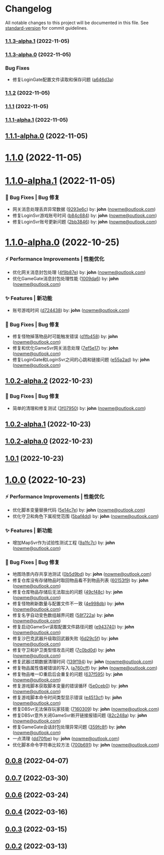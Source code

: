 # Changelog

All notable changes to this project will be documented in this file. See [standard-version](https://github.com/conventional-changelog/standard-version) for commit guidelines.

### [1.1.3-alpha.1](http://10.10.0.202/mir2/OpenMir2/compare/v1.1.3-alpha.0...v1.1.3-alpha.1) (2022-11-05)

### [1.1.3-alpha.0](http://10.10.0.202/mir2/OpenMir2/compare/v1.1.2...v1.1.3-alpha.0) (2022-11-05)


### Bug Fixes

* 修复LoginGate配置文件读取和保存问题 ([a646d3a](http://10.10.0.202/mir2/OpenMir2/commit/a646d3a16db9dde6d7d575792a38921628966399))

### [1.1.2](http://10.10.0.202/mir2/OpenMir2/compare/v1.1.1...v1.1.2) (2022-11-05)

### [1.1.1](http://10.10.0.202/mir2/OpenMir2/compare/v1.1.1-alpha.1...v1.1.1) (2022-11-05)

### [1.1.1-alpha.1](http://10.10.0.202/mir2/OpenMir2/compare/v1.1.1-alpha.0...v1.1.1-alpha.1) (2022-11-05)

## [1.1.1-alpha.0](http://10.10.0.202/mir2/OpenMir2/compare/v1.1.0...v1.1.1-alpha.0) (2022-11-05)



# [1.1.0](http://10.10.0.202/mir2/OpenMir2/compare/v1.1.0-alpha.1...v1.1.0) (2022-11-05)



# [1.1.0-alpha.1](http://10.10.0.202/mir2/OpenMir2/compare/v1.1.0-alpha.0...v1.1.0-alpha.1) (2022-11-05)


### 🐛 Bug Fixes | Bug 修复

* 网关消息处理丢弃异常数据 ([9293e6c](http://10.10.0.202/mir2/OpenMir2/commit/9293e6c)) by: **john** (nowme@outlook.com)
* 修复LoginSvr游戏账号时间 ([b84c684](http://10.10.0.202/mir2/OpenMir2/commit/b84c684)) by: **john** (nowme@outlook.com)
* 修复LoginSvr账号更新问题 ([2bb3846](http://10.10.0.202/mir2/OpenMir2/commit/2bb3846)) by: **john** (nowme@outlook.com)



# [1.1.0-alpha.0](http://10.10.0.202/mir2/OpenMir2/compare/v1.0.2-alpha.2...v1.1.0-alpha.0) (2022-10-25)


### ⚡ Performance Improvements | 性能优化

* 优化网关消息封包处理 ([4f9b87e](http://10.10.0.202/mir2/OpenMir2/commit/4f9b87e)) by: **john** (nowme@outlook.com)
* 优化GameGate消息封包处理性能 ([1009da6](http://10.10.0.202/mir2/OpenMir2/commit/1009da6)) by: **john** (nowme@outlook.com)


### ✨ Features | 新功能

* 账号游戏时间 ([d724438](http://10.10.0.202/mir2/OpenMir2/commit/d724438)) by: **john** (nowme@outlook.com)


### 🐛 Bug Fixes | Bug 修复

* 修复怪物掉落物品时可能触发错误 ([d1fb458](http://10.10.0.202/mir2/OpenMir2/commit/d1fb458)) by: **john** (nowme@outlook.com)
* 修复和优化GameSvr网关消息处理 ([7ef5e17](http://10.10.0.202/mir2/OpenMir2/commit/7ef5e17)) by: **john** (nowme@outlook.com)
* 修复LoginGate和LoginSvr之间的心跳和链接问题 ([e55a2ad](http://10.10.0.202/mir2/OpenMir2/commit/e55a2ad)) by: **john** (nowme@outlook.com)



## [1.0.2-alpha.2](http://10.10.0.202/mir2/OpenMir2/compare/v1.0.2-alpha.1...v1.0.2-alpha.2) (2022-10-23)


### 🐛 Bug Fixes | Bug 修复

* 简单的清理和修复测试 ([3f07950](http://10.10.0.202/mir2/OpenMir2/commit/3f07950)) by: **john** (nowme@outlook.com)



## [1.0.2-alpha.1](http://10.10.0.202/mir2/OpenMir2/compare/v1.0.2-alpha.0...v1.0.2-alpha.1) (2022-10-23)



## [1.0.2-alpha.0](http://10.10.0.202/mir2/OpenMir2/compare/v1.0.1...v1.0.2-alpha.0) (2022-10-23)



## [1.0.1](http://10.10.0.202/mir2/OpenMir2/compare/v1.0.0...v1.0.1) (2022-10-23)



# [1.0.0](http://10.10.0.202/mir2/OpenMir2/compare/v0.0.8...v1.0.0) (2022-10-23)


### ⚡ Performance Improvements | 性能优化

* 优化脚本变量替换代码 ([5e14c7e](http://10.10.0.202/mir2/OpenMir2/commit/5e14c7e)) by: **john** (nowme@outlook.com)
* 优化守卫和角色下属视觉范围 ([5baf4dd](http://10.10.0.202/mir2/OpenMir2/commit/5baf4dd)) by: **john** (nowme@outlook.com)


### ✨ Features | 新功能

* 增加MapSvr作为试验性测试工程 ([9a1fc7c](http://10.10.0.202/mir2/OpenMir2/commit/9a1fc7c)) by: **john** (nowme@outlook.com)


### 🐛 Bug Fixes | Bug 修复

* 地图场景内存共享池测试 ([0b5d9bd](http://10.10.0.202/mir2/OpenMir2/commit/0b5d9bd)) by: **john** (nowme@outlook.com)
* 修复仓库没有存储物品时取回物品看不到物品列表 ([60153f9](http://10.10.0.202/mir2/OpenMir2/commit/60153f9)) by: **john** (nowme@outlook.com)
* 修复仓库物品存储后无法取出的问题 ([49cf48c](http://10.10.0.202/mir2/OpenMir2/commit/49cf48c)) by: **john** (nowme@outlook.com)
* 修复怪物刷新数量与配置文件不一致 ([4e998db](http://10.10.0.202/mir2/OpenMir2/commit/4e998db)) by: **john** (nowme@outlook.com)
* 修复名字自动变色数组越界问题 ([58f722a](http://10.10.0.202/mir2/OpenMir2/commit/58f722a)) by: **john** (nowme@outlook.com)
* 修复启动GameSvr读取配置文件路径问题 ([e943740](http://10.10.0.202/mir2/OpenMir2/commit/e943740)) by: **john** (nowme@outlook.com)
* 修复沙巴克武器升级取回武器失败 ([6d29c5f](http://10.10.0.202/mir2/OpenMir2/commit/6d29c5f)) by: **john** (nowme@outlook.com)
* 修复守卫和护卫类型怪攻击问题 ([7c0bd0d](http://10.10.0.202/mir2/OpenMir2/commit/7c0bd0d)) by: **john** (nowme@outlook.com)
* 修复武器过期数据清理时间 ([139f194](http://10.10.0.202/mir2/OpenMir2/commit/139f194)) by: **john** (nowme@outlook.com)
* 修复物品属性值被错误的写入 ([a760cff](http://10.10.0.202/mir2/OpenMir2/commit/a760cff)) by: **john** (nowme@outlook.com)
* 修复物品唯一ID重启后会重复的问题 ([637f595](http://10.10.0.202/mir2/OpenMir2/commit/637f595)) by: **john** (nowme@outlook.com)
* 修复游戏脚本获取脚本变量的错误循环 ([5e0ceb0](http://10.10.0.202/mir2/OpenMir2/commit/5e0ceb0)) by: **john** (nowme@outlook.com)
* 修复游戏脚本命令时间类型显示错误 ([e4513cf](http://10.10.0.202/mir2/OpenMir2/commit/e4513cf)) by: **john** (nowme@outlook.com)
* 修复DBSvr无法保存玩家技能 ([7160309](http://10.10.0.202/mir2/OpenMir2/commit/7160309)) by: **john** (nowme@outlook.com)
* 修复DBSvr意外关闭GameSvr断开链接报错问题 ([82c248a](http://10.10.0.202/mir2/OpenMir2/commit/82c248a)) by: **john** (nowme@outlook.com)
* 修复GameGate会话封包处理异常问题 ([359fc8f](http://10.10.0.202/mir2/OpenMir2/commit/359fc8f)) by: **john** (nowme@outlook.com)
* 一点清理 ([dd70fbe](http://10.10.0.202/mir2/OpenMir2/commit/dd70fbe)) by: **john** (nowme@outlook.com)
* 优化脚本命令字符串比较方法 ([700b691](http://10.10.0.202/mir2/OpenMir2/commit/700b691)) by: **john** (nowme@outlook.com)



## [0.0.8](http://10.10.0.202/mir2/OpenMir2/compare/v0.0.7...v0.0.8) (2022-04-07)



## [0.0.7](http://10.10.0.202/mir2/OpenMir2/compare/v0.0.6...v0.0.7) (2022-03-30)



## [0.0.6](http://10.10.0.202/mir2/OpenMir2/compare/v0.0.4...v0.0.6) (2022-03-24)



## [0.0.4](http://10.10.0.202/mir2/OpenMir2/compare/v0.0.3...v0.0.4) (2022-03-16)



## [0.0.3](http://10.10.0.202/mir2/OpenMir2/compare/v0.0.2...v0.0.3) (2022-03-15)



## [0.0.2](http://10.10.0.202/mir2/OpenMir2/compare/v0.0.1...v0.0.2) (2022-03-13)



